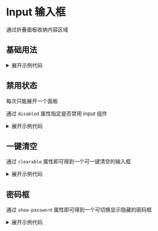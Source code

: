 <script setup>
import Basic from './component/Basic.vue'
import Disabled from './component/Disabled.vue' 
import Clearable from './component/Clearable.vue'
import ShowPassword from './component/ShowPassword.vue'
</script>

# Input 输入框

通过折叠面板收纳内容区域

## 基础用法

<div class="example">
 <Basic/>
</div>

<details>
<summary>展开示例代码</summary>

```vue
<template>
  <y-input v-model="input" placeholder="Please input" />
</template>

<script lang="ts" setup>
import { ref } from 'vue'
const input = ref('')
</script>

```

</details>

## 禁用状态

每次只能展开一个面板

通过 `disabled` 属性指定是否禁用 input 组件

<div class="example">
 <Disabled />
</div>

<details>
<summary>展开示例代码</summary>

```vue
<template>
  <y-input v-model="input" disabled placeholder="Please input" />
</template>

<script lang="ts" setup>
import { ref } from 'vue'
const input = ref('')
</script>
```

</details>

## 一键清空

通过 `clearable` 属性即可得到一个可一键清空的输入框

<div class="example">
 <Clearable />
</div>

<details>
<summary>展开示例代码</summary>

```vue
<template>
  <y-input v-model="input" placeholder="Please input" clearable />
</template>

<script lang="ts" setup>
import { ref } from 'vue'
const input = ref('')
</script>
```

</details>

## 密码框

通过 `show-password` 属性即可得到一个可切换显示隐藏的密码框

<div class="example">
 <ShowPassword />
</div>

<details>
<summary>展开示例代码</summary>

```vue
<template>
  <y-input
    v-model="input"
    type="password"
    placeholder="Please input password"
    show-password
  />
</template>

<script lang="ts" setup>
import { ref } from 'vue'
const input = ref('')
</script>
```

</details>
